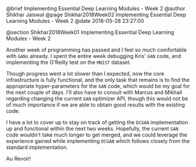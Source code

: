 @brief Implementing Essential Deep Learning Modules - Week 2
@author Shikhar Jaiswal
@page Shikhar2018Week02 Implementing Essential Deep Learning Modules - Week 2
@date 2018-05-28 23:27:00

@section Shikhar2018Week01 Implementing Essential Deep Learning Modules - Week 2

Another week of programming has passed and I feel so much comfortable with `GANs` already. I spent the entire week debugging Kris' `GAN` code, and implementing the O'Reilly test on the `MNIST` dataset.

Though progress went a lot slower than I expected, now the core infrastructure is fully functional, and the only task that remains is to find the appropriate hyper-parameters for the `GAN` code, which would be my goal for the next couple of days. I'll also have to consult with Marcus and Mikhail regarding changing the current `GAN` optimizer API, though this would not be of much importance if we are able to obtain good results with the existing code.

I have a lot to cover up to stay on track of getting the `DCGAN` implementation up and functional within the next two weeks. Hopefully, the current `GAN` code wouldn't take much longer to get merged, and we could leverage the experience gained while implementing `DCGAN` which follows closely from the standard implementation.

Au Revoir!
